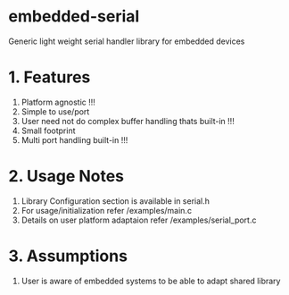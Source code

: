 # embedded-serial
Generic light weight serial handler library for embedded devices

# 1. Features
  1. Platform agnostic !!!
  2. Simple to use/port
  3. User need not do complex buffer handling thats built-in !!!
  4. Small footprint
  5. Multi port handling built-in !!!

# 2. Usage Notes
  1. Library Configuration section is available in serial.h
  2. For usage/initialization refer /examples/main.c
  3. Details on user platform adaptaion refer /examples/serial_port.c

# 3. Assumptions
  1. User is aware of embedded systems to be able to adapt shared library
